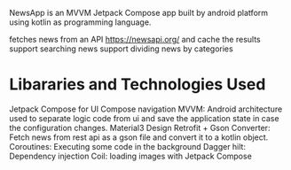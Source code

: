 NewsApp is an MVVM Jetpack Compose app built by android platform using kotlin as programming language.

fetches news from an API https://newsapi.org/ and cache the results
support searching news
support dividing news by categories


# Libararies and Technologies Used
Jetpack Compose for UI
Compose navigation
MVVM: Android architecture used to separate logic code from ui and save the application state in case the configuration changes.
Material3 Design
Retrofit + Gson Converter: Fetch news from rest api as a gson file and convert it to a kotlin object.
Coroutines: Executing some code in the background
Dagger hilt: Dependency injection
Coil: loading images with Jetpack Compose
